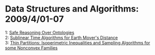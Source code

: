 # Data Structures and Algorithms: 2009/4/01-07  
1: [Safe Reasoning Over Ontologies](https://doi.org/10.48550/arXiv.0904.0228)  
2: [Sublinear Time Algorithms for Earth Mover's Distance](https://doi.org/10.48550/arXiv.0904.0292)  
3: [Thin Partitions: Isoperimetric Inequalities and Sampling Algorithms for  some Nonconvex Families](https://doi.org/10.48550/arXiv.0904.0583)  